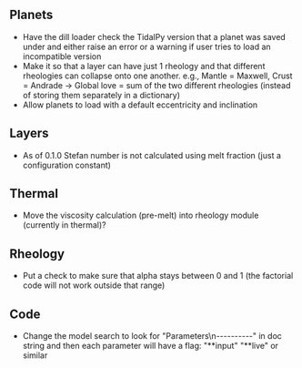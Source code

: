 ## Planets
* Have the dill loader check the TidalPy version that a planet was saved under and either raise an error or a warning if user tries to load an incompatible version
* Make it so that a layer can have just 1 rheology and that different rheologies can collapse onto one another. e.g., Mantle = Maxwell, Crust = Andrade -> Global love = sum of the two different rheologies (instead of storing them separately in a dictionary)
* Allow planets to load with a default eccentricity and inclination

## Layers
* As of 0.1.0 Stefan number is not calculated using melt fraction (just a configuration constant)

## Thermal
* Move the viscosity calculation (pre-melt) into rheology module (currently in thermal)?

## Rheology
* Put a check to make sure that alpha stays between 0 and 1 (the factorial code will not work outside that range)

## Code
* Change the model search to look for "Parameters\n----------" in doc string and then each parameter will have a flag: "**input" "**live" or similar 
